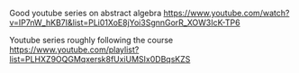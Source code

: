 Good youtube series on abstract algebra
	https://www.youtube.com/watch?v=IP7nW_hKB7I&list=PLi01XoE8jYoi3SgnnGorR_XOW3IcK-TP6

Youtube series roughly following the course
	https://www.youtube.com/playlist?list=PLHXZ9OQGMqxersk8fUxiUMSIx0DBqsKZS